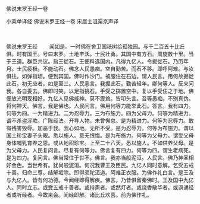 佛说末罗王经一卷


小乘单译经
佛说末罗王经一卷
宋居士沮渠京声译


　　

佛说末罗王经
　　闻如是。一时佛在舍卫国祇树给孤独园。与千二百五十比丘俱。时有国王。号曰末罗。土地丰沃。士民壮勇。其国中有方石。周旋数十里。当于王道。群臣共议。启王徙石。王便料选国内。凡得九亿人。令掘徙石。乃历年月。士民疲极。不能动石。佛念人民愚痴。空自勤苦。而石不移。即呼阿难。与汝俱往。如弹指顷。便到其国。佛时作沙门。被服住在石边。谓人民言。用何故掘徙此石。初无应者。如是至三。人民恚言。我掘此石。勤苦轻年。卿何等人。反来问我。各自委去。佛即时笑。以足指挑石。手受之掷置空中。复以手受住之于地。佛便放光明现相好。九亿人见佛威神。莫不震耸。皆叩头言。吾等愚痴。不别真伪。将何神天。佛言。我是佛也。人民问言。佛用何等力能举此石。答言。我有四力。何等为四。一为精进力。二为忍辱力。三为布施力。四为父母力。何等为精进力。谓不杀盗淫欺。广陈经法。开导人物。未曾懈怠。是为精进力。何等为忍辱力。敢有残害毁辱。加恶于我。我心如地。无所不受。是为忍辱力。何等为布施力。谓以国土珍宝妻子头眼。悉以施人。意无恨悔。是为布施力。何等为父母力。谓受父母身体哺乳育养之恩。或从地积珍宝。上至二十八天。悉以施人。不如供养父母。是为父母力。人民复问言。尽复有何等力。佛言复有四力。何等为四。谓生老病死。是为四力。复问言。佛当常住于世不。佛言。我亦当般泥洹。人民言。佛乃神圣相好金色。当世希有。犹尚般泥洹。何况我曹王及臣民。九亿人同时意解。乞受五戒十善。归命三尊。结解垢除。即得须陀洹道。阿难正衣服。为佛作礼白言。是王及与九亿人。皆有何功德。今闻经即得解疾。佛言。乃昔俱留秦佛时。王及国中九亿人。同时立志。或受五戒十善者。或持斋者。或然灯者。或烧香散华者。或讽诵经者或听经者。今故来会。闻经即解。诸比丘欢喜。前为佛作礼。

